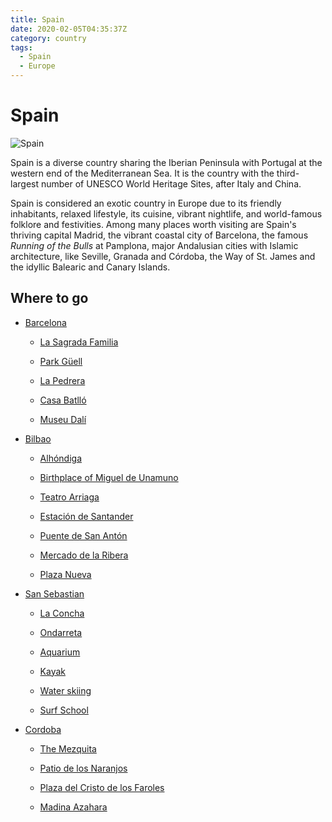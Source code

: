 ```yaml
---
title: Spain
date: 2020-02-05T04:35:37Z
category: country
tags:
  - Spain
  - Europe
---
```


# Spain
<WishWidget	country="ES" picture="https://www.abc.es/media/espana/2017/09/26/TURISTAS-VALECIA-katH--620x349@abc.jpg" label="true"></WishWidget>

![Spain](https://www.abc.es/media/espana/2017/09/26/TURISTAS-VALECIA-katH--620x349@abc.jpg)

Spain is a diverse country sharing the Iberian Peninsula with Portugal at the western end of the Mediterranean Sea. It is the country with the third-largest number of UNESCO World Heritage Sites, after Italy and China.

Spain is considered an exotic country in Europe due to its friendly inhabitants, relaxed lifestyle, its cuisine, vibrant nightlife, and world-famous folklore and festivities. Among many places worth visiting are Spain's thriving capital Madrid, the vibrant coastal city of Barcelona, the famous _Running of the Bulls_ at Pamplona, major Andalusian cities with Islamic architecture, like Seville, Granada and Córdoba, the Way of St. James and the idyllic Balearic and Canary Islands.

## Where to go

- [Barcelona](/spain/barcelona) <WishWidget	country="ES"	city="Barcelona"	picture="https://wikitravel.org/upload/shared//thumb/a/a7/Gracia_Barcelona.jpg/300px-Gracia_Barcelona.jpg"></WishWidget>

	- [La Sagrada Familia](/spain/barcelona/#la-sagrada-familia) <WishWidget	country="ES"	city="Barcelona"	activity="La Sagrada Familia" picture="https://wikitravel.org/upload/shared//thumb/5/56/Sagrada_Familia.jpg/200px-Sagrada_Familia.jpg"></WishWidget>

	- [Park Güell](/spain/barcelona/#other-gaudi-architecture-and-modernist-barcelona) <WishWidget country="ES"	city="Barcelona" activity="Parc Güell" picture="https://upload.wikimedia.org/wikipedia/commons/thumb/c/cb/Park_G%C3%BCell_02.jpg/300px-Park_G%C3%BCell_02.jpg"></WishWidget>

	- [La Pedrera](/spain/barcelona/#other-gaudi-architecture-and-modernist-barcelona) <WishWidget	country="ES" city="Barcelona" activity="La Pedrera"></WishWidget>

	- [Casa Batlló](/spain/barcelona/#other-gaudi-architecture-and-modernist-barcelona) <WishWidget	country="ES" city="Barcelona" activity="Casa Batllo"></WishWidget>

	- [Museu Dalí](/spain/barcelona/#museu-dali)
	<WishWidget	country="ES" city="Barcelona"	activity="Museu Dalí"></WishWidget>

- [Bilbao](/spain/bilbao) <WishWidget country="ES" city="Bilbao" picture="https://wikitravel.org/upload/shared//thumb/7/7c/Arriaga.jpg/200px-Arriaga.jpg"></WishWidget>

	- [Alhóndiga](/spain/bilbao/#alhondiga) <WishWidget country="ES" city="Bilbao" activity="Alhondiga"></WishWidget>

	- [Birthplace of Miguel de Unamuno](/spain/bilbao/#birthplace-of-miguel-de-unamuno) <WishWidget country="ES" city="Bilbao" activity="Alhondiga"></WishWidget>

	- [Teatro Arriaga](/spain/bilbao/#teatro-arriaga) <WishWidget country="ES" city="Bilbao" activity="Teatro Arriaga"></WishWidget>

	- [Estación de Santander ](/spain/bilbao/#estacion-de-santander) <WishWidget country="ES" city="Bilbao" activity="Estación de Santander"></WishWidget>

	- [Puente de San Antón](/spain/bilbao/#puente-de-san-anton) <WishWidget country="ES" city="Bilbao" activity="Puente de San Anton"></WishWidget>

	- [Mercado de la Ribera](/spain/bilbao/#mercado-de-la-ribera) <WishWidget country="ES" city="Bilbao" activity="Mercado de la Ribera"></WishWidget>

	- [Plaza Nueva](/spain/bilbao/#plaza-nueva) <WishWidget country="ES" city="Bilbao" activity="Plaza Nueva"></WishWidget>

- [San Sebastian](/spain/san-sebastian) <WishWidget	country="ES" city="San Sebastian"	picture="https://wikitravel.org/upload/en/thumb/a/a9/San_Sebastian.JPG/320px-San_Sebastian.JPG"></WishWidget>

	- [La Concha](/spain/san-sebastian/#the-beach)	<WishWidget	country="ES" city="San Sebastian"	activity="La Concha" picture="https://wikitravel.org/upload/en/thumb/1/19/SanSebastian_PaseoDeLaConcha.jpg/320px-SanSebastian_PaseoDeLaConcha.jpg"></WishWidget>

	- [Ondarreta](/spain/san-sebastian/#the-beach) <WishWidget	country="ES" city="San Sebastian"	activity="Ondarreta"></WishWidget>

	- [Aquarium](/spain/san-sebastian/#other-attraction) <WishWidget	country="ES" city="San Sebastian"	activity="Aquarium"></WishWidget>

	- [Kayak](/spain/san-sebastian/#other-attractions) <WishWidget	country="ES" city="San Sebastian"	activity="Kayak"></WishWidget>

	- [Water skiing](/spain/san-sebastian/#other-attractions) <WishWidget	country="ES" city="San Sebastian"	activity="Water skiing"></WishWidget>

	- [Surf School](/spain/san-sebastian/#other-attractions)<WishWidget	country="ES" city="San Sebastian"	activity="Puka Surf Eskola"></WishWidget>

- [Cordoba](/spain/cordoba) <WishWidget country="ES" city="Cordoba"></WishWidget>

	- [The Mezquita](/spain/cordoba/#the-mezquita) <WishWidget country="ES" city="Cordoba" activity="The Mezquita"></WishWidget>

	- [Patio de los Naranjos](/spain/cordoba/#the-mezquita) <WishWidget country="ES" city="Cordoba" activity="Patio de los Naranjos"></WishWidget>

	- [Plaza del Cristo de los Faroles](/spain/cordoba/outside-the-old-city) <WishWidget country="ES" city="Cordoba" activity="Cristo de los faroles"></WishWidget>

	- [Madina Azahara](/spain/cordoba/outside-the-old-city) <WishWidget country="ES" city="Cordoba" activity="Medina Azahara"></WishWidget>
